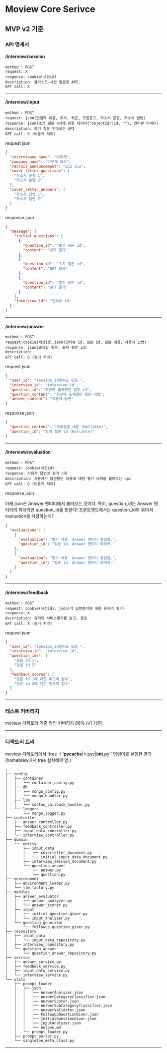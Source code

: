 # Moview Core Serivce

## MVP v2 기준

### API 명세서

#### /interview/session

```
method : POST
request: X
response: cookie(세션id)
description: 플라스크 세션 발급용 API.
GPT call: X
```

***

#### /interview/input

```
method : POST
request: json(면접자 이름, 회사, 직군, 모집공고, 자소서 문항, 자소서 답변)
response: json(초기 질문 n개에 대한 데이터{"objectId":id, ""}, 인터뷰 아이디)
description: 초기 질문 받아오는 API
GPT call: O (비동기 처리)
```

request json

```json
{
  "interviewee_name": "아무개",
  "company_name": "아무개 회사",
  "recruit_announcement": "모집 공고",
  "cover_letter_questions": [
    "자소서 문항 1",
    "자소서 문항 2"
  ],
  "cover_letter_answers": [
    "자소서 답변 1",
    "자소서 답변 2"
  ]
}

```

response json

```json
{
  "message": {
    "initial_questions": [
      {
        "question_id": "초기 질문 id",
        "content": "GPT 결과"
      },
      {
        "question_id": "초기 질문 id",
        "content": "GPT 결과"
      },
      {
        "question_id": "초기 질문 id",
        "content": "GPT 결과"
      }
    ],
    "interview_id": "인터뷰 id"
  }
}
```

***

#### /interview/answer

```
method : POST
request:cookie(세션id),json(인터뷰 id, 질문 id, 질문 내용, 사용자 답변)
response: json(출제할 질문, 출제 질문 id) 
description: 
GPT call: O (동기 처리)
```

request json

```json
{
  "user_id": "session_id일수도 있음 ",
  "interview_id": "interview_id",
  "question_id": "최근에 출제했던 질문 id",
  "question_content": "최근에 출제했던 질문 내용",
  "answer_content": "사용자 답변"
}
```

response json

```json
{
  "question_content": "꼬리질문 내용 (Nullable)",
  "question_id": "꼬리 질문 id (Nullable)"
}
```

***

#### /interview/evaluation

```
method : POST
request: cookie(세션id)
response: 사용자 답변에 평가 n개 
description: 사용자가 답변했던 내용에 대한 평가 내역을 불러오는 api
GPT call: O (비동기 처리)
```

response json

아래 json은 Answer 엔티티에서 불러오는 것이다. 특히, question_id는 Answer 엔티티의 외래키인 question_id를 뜻한다!
프론트엔드에서는 question_id와 묶어서 evaluation을 저장하는게?

```json
{
  "evaluations": [
    {
      "evaluation": "평가 내용. Answer 엔티티 칼럼임.",
      "question_id": "질문 id. Answer 엔티티 외래키."
    },
    {
      "evaluation": "평가 내용. Answer 엔티티 칼럼임.",
      "question_id": "질문 id. Answer 엔티티 외래키."
    }
  ]
}
```

***

#### /interview/feedback

```
method : POST
request: cookie(세션id), json(각 답변분석에 대한 유저의 평가)
response: X
description: 유저의 서비스평가를 받고, 종료 
GPT call: X (동기 처리)
```

request json

```json
{
  "user_id": "session_id일수도 있음 ",
  "interview_id": "interview_id",
  "question_ids": [
    "질문 id 1",
    "질문 id 2"
  ],
  "feedback_scores": [
    "질문 id 1에 대한 피드백 점수",
    "질문 id 2에 대한 피드백 점수"
  ]
}
```

***

### 테스트 커버리지

moview 디렉토리 기준 라인 커버리지 88% (v1 기준)
***

### 디렉토리 트리

moview 디렉토리에서 'tree -I '__pycache__|*.pyc|__init__.py'' 명령어를 실행한 결과 (homebrew에서 tree 설치해야 함.)

```
.
├── config
│   ├── container
│   │   └── container_config.py
│   ├── db
│   │   ├── mongo_config.py
│   │   └── mongo_handler.py
│   ├── llm
│   │   └── custom_callback_handler.py
│   └── loggers
│       └── mongo_logger.py
├── controller
│   ├── answer_controller.py
│   ├── feedback_controller.py
│   ├── input_data_controller.py
│   └── interview_controller.py
├── domain
│   └── entity
│       ├── input_data
│       │   ├── coverletter_document.py
│       │   └── initial_input_data_document.py
│       ├── interview_session_document.py
│       └── question_answer
│           ├── answer.py
│           └── question.py
├── environment
│   ├── environment_loader.py
│   └── llm_factory.py
├── modules
│   ├── answer_evaluator
│   │   ├── answer_analyzer.py
│   │   └── answer_scorer.py
│   ├── input
│   │   ├── initial_question_giver.py
│   │   └── input_analyzer.py
│   └── question_generator
│       └── followup_question_giver.py
├── repository
│   ├── input_data
│   │   └── input_data_repository.py
│   ├── interview_repository.py
│   └── question_answer
│       └── question_answer_repository.py
├── service
│   ├── answer_service.py
│   ├── feedback_service.py
│   ├── input_data_service.py
│   └── interview_service.py
└── utils
    ├── prompt_loader
    │   ├── json
    │   │   ├── AnswerAnalyzer.json
    │   │   ├── AnswerCategoryClassifier.json
    │   │   ├── AnswerScorer.json
    │   │   ├── AnswerSubCategoryClassifier.json
    │   │   ├── AnswerValidator.json
    │   │   ├── FollowUpQuestionGiver.json
    │   │   ├── InitialQuestionGiver.json
    │   │   ├── InputAnalyzer.json
    │   │   └── helpme.md
    │   └── prompt_loader.py
    ├── prompt_parser.py
    └── singleton_meta_class.py
```

***
